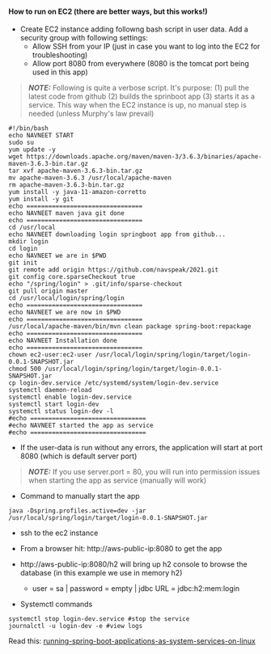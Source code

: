 #### How to run on EC2 (there are better ways, but this works!)

* Create EC2 instance adding followng bash script in user data. Add a security group with following settings:
  * Allow SSH from your IP (just in case you want to log into the EC2 for troubleshooting)
  * Allow port 8080 from everywhere (8080 is the tomcat port being used in this app)
  
> **_NOTE:_** Following is quite a verbose script. It's purpose: 
(1) pull the latest code from github (2) builds the sprinboot app (3) starts it as a service. This way when the EC2 instance is up, no manual step is needed (unless Murphy's law prevail)

```shell script
#!/bin/bash
echo NAVNEET START
sudo su
yum update -y
wget https://downloads.apache.org/maven/maven-3/3.6.3/binaries/apache-maven-3.6.3-bin.tar.gz
tar xvf apache-maven-3.6.3-bin.tar.gz
mv apache-maven-3.6.3 /usr/local/apache-maven
rm apache-maven-3.6.3-bin.tar.gz
yum install -y java-11-amazon-corretto
yum install -y git
echo ================================
echo NAVNEET maven java git done
echo ================================
cd /usr/local
echo NAVNEET downloading login springboot app from github...
mkdir login
cd login
echo NAVNEET we are in $PWD
git init
git remote add origin https://github.com/navspeak/2021.git
git config core.sparseCheckout true
echo "/spring/login" > .git/info/sparse-checkout
git pull origin master
cd /usr/local/login/spring/login
echo ================================
echo NAVNEET we are now in $PWD
echo ================================
/usr/local/apache-maven/bin/mvn clean package spring-boot:repackage
echo ================================
echo NAVNEET Installation done
echo ================================
chown ec2-user:ec2-user /usr/local/login/spring/login/target/login-0.0.1-SNAPSHOT.jar
chmod 500 /usr/local/login/spring/login/target/login-0.0.1-SNAPSHOT.jar
cp login-dev.service /etc/systemd/system/login-dev.service
systemctl daemon-reload
systemctl enable login-dev.service
systemctl start login-dev
systemctl status login-dev -l
#echo ================================
#echo NAVNEET started the app as service
#echo ================================
``` 
* If the user-data is run without any errors, the application will start at port 8080 (which is default server port)
> **_NOTE:_**  If you use server.port = 80, you will run into permission issues when starting the app as service (manually will work)
* Command to manually start the app
```shell script
java -Dspring.profiles.active=dev -jar /usr/local/spring/login/target/login-0.0.1-SNAPSHOT.jar
```
* ssh to the ec2 instance
* From a browser hit: http://aws-public-ip:8080 to get the app
* http://aws-public-ip:8080/h2 will bring up h2 console to browse the database (in this example we use in memory h2)
  - user = sa | password = empty | jdbc URL = jdbc:h2:mem:login

* Systemctl commands
```shell script
systemctl stop login-dev.service #stop the service
journalctl -u login-dev -e #view logs
```

Read this: [running-spring-boot-applications-as-system-services-on-linux](https://medium.com/@manjiki/running-spring-boot-applications-as-system-services-on-linux-5ea5f148c39a)
